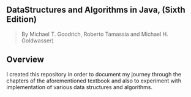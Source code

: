 DataStructures and Algorithms in Java, (Sixth Edition)
-----------------------------------------------------
> By Michael T. Goodrich, Roberto Tamassia and Michael H. Goldwasser)

## Overview
I created this repository in order to document my journey through the chapters of the aforementioned textbook and also to experiment with implementation of various data
structures and algorithms.  
